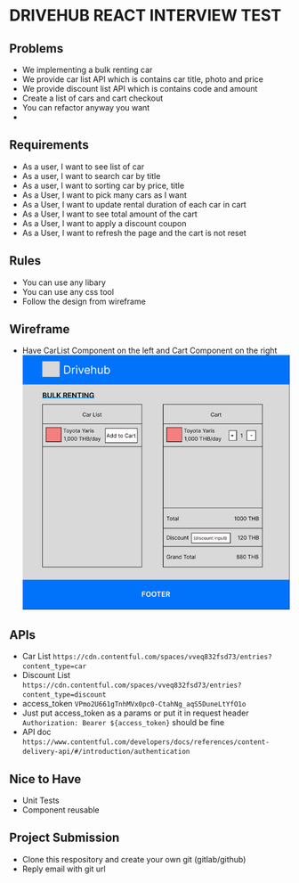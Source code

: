 # DRIVEHUB REACT INTERVIEW TEST
## Problems
- We implementing a bulk renting car
- We provide car list API which is contains car title, photo and price
- We provide discount list API which is contains code and amount
- Create a list of cars and cart checkout
- You can refactor anyway you want
- 
## Requirements
- As a user, I want to see list of car
- As a user, I want to search car by title
- As a user, I want to sorting car by price, title
- As a User, I want to pick many cars as I want
- As a User, I want to update rental duration of each car in cart
- As a User, I want to see total amount of the cart
- As a User, I want to apply a discount coupon
- As a User, I want to refresh the page and the cart is not reset

## Rules
- You can use any libary
- You can use any css tool
- Follow the design from wireframe
  
## Wireframe
- Have CarList Component on the left and Cart Component on the right
![Wireframe](wireframe.png)

## APIs
- Car List `https://cdn.contentful.com/spaces/vveq832fsd73/entries?content_type=car`
- Discount List `https://cdn.contentful.com/spaces/vveq832fsd73/entries?content_type=discount`
- access_token `VPmo2U661gTnhMVx0pc0-CtahNg_aqS5DuneLtYfO1o`
- Just put access_token as a params or put it in request header `Authorization: Bearer ${access_token}` should be fine
- API doc `https://www.contentful.com/developers/docs/references/content-delivery-api/#/introduction/authentication`

## Nice to Have
- Unit Tests
- Component reusable

## Project Submission
- Clone this respository and create your own git (gitlab/github)
- Reply email with git url

